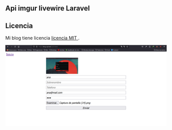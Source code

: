 ## Api imgur livewire Laravel

## Licencia

Mi blog tiene licencia [ licencia MIT ](https://opensource.org/licenses/MIT).

![ Registro para ingresar al sitio ](/public/img/portada.png)
